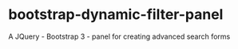 bootstrap-dynamic-filter-panel
==============================

A JQuery - Bootstrap 3 - panel for creating advanced search forms
